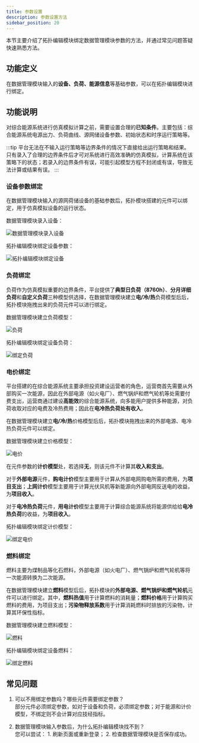 ```yaml
---
title: 参数设置
description: 参数设置方法
sidebar_position: 20
---
```


本节主要介绍了拓扑编辑模块绑定数据管理模块参数的方法，并通过常见问题答疑快速熟悉方法。

## 功能定义

在数据管理模块输入的**设备、负荷、能源信息**等基础参数，可以在拓扑编辑模块进行绑定。

## 功能说明
<!--
貌似是规划的内容

### 设备规划设置

在IESLab 规划设计平台中，若项目的设备型号和配置台数/容量尚未确定，选择 **设备待选型**,无需绑定设备型号及配置台数；若项目已配置好设备，则需要绑定具体的设备型号，并配置设备台数；

#### 设备待选型

规划平台能够对设备型号和容量进行规划配置，这意味着，数据管理模块录入设备型号后，在拓扑编辑模块可以不用指定设备型号和台数，交由系统进行规划配置。

#### 设备定型定容

当项目已经选好设备型号及配置台数后，在拓扑编辑模块需要指定设备型号和台数。

### 运行优化设置

在IESLab 规划设计平台中，若设备的运行方式尚未确定，**是否优化该设备**选择 **是**,则设备运行方式由系统优化得到；若选择 **否，使用仿真策略**，则需在**规划参数**处设置一年的仿真运行策略。
-->


对综合能源系统进行仿真模拟计算之前，需要设置合理的**已知条件**。主要包括：综合能源系统电源出力、负荷曲线、源网储设备参数、初始状态和时序运行策略等。

:::tip 
平台无法在不输入运行策略等边界条件的情况下直接给出运行策略和结果。只有录入了合理的边界条件后才可对系统进行高效准确的仿真模拟，计算系统在该策略下的状态；若录入的边界条件有误，可能引起模型方程不封闭或有误，导致无法计算或结果有误。
:::

### 设备参数绑定

在数据管理模块输入的源网荷储设备的基础参数后，拓扑模块搭建的元件可以绑定，用于仿真模拟设备的运行状态。

数据管理模块录入设备：

![数据管理模块录入设备](./device%20new.png "数据管理模块录入设备")

拓扑编辑模块绑定设备参数：

![拓扑编辑模块绑定设备](./device.png "拓扑编辑模块绑定设备")

### 负荷绑定

负荷作为仿真模拟重要的边界条件，平台提供了**典型日负荷（8760h）**、**分月详细负荷**和**自定义负荷**三种模型供选择，在数据管理模块建立**电/冷/热**负荷模型后后，拓扑模块拖拽出来的负荷元件可以进行绑定。

数据管理模块建立负荷模型：

![负荷](./loadnew.png "负荷")

拓扑编辑模块绑定设备负荷：

![绑定负荷](./load.png "绑定负荷")

### 电价绑定

平台搭建的在综合能源系统主要承担投资建设运营者的角色，运营商首先需要从外部购买一次能源，因此在外部电源（如火电厂）、燃气锅炉和燃气轮机等处需要付费支出，运营商通过建设**高能效**的综合能源系统，向多能用户提供多种能源，对负荷收取对应的电费及冷热费用；因此在**电冷热负荷处有收入**。


在数据管理模块建立**电/冷/热**价格模型后后，拓扑模块拖拽出来的外部电源、电冷热负荷元件可以绑定。

数据管理模块建立价格模型：

![电价](./typical-time.png "电价")

在元件参数的**计价模型**处，若选择**无**，则该元件不计算其**收入和支出**。

对于**外部电源**元件，**购电计价**模型主要用于计算从外部电网购电所需的费用，为**项目支出**；**上网计价**模型主要用于计算光伏风机等新能源向外部电网反送电的收益，为**项目收入**。

对于**电冷热负荷**元件，**用电计价**模型主要用于计算综合能源系统将能源供给给**电冷热负荷**的收益，为**项目收入**。

拓扑编辑模块绑定计价模型：

![绑定电价](./price.png "绑定电价")

### 燃料绑定

燃料主要为煤制品等化石燃料，外部电源（如火电厂）、燃气锅炉和燃气轮机等将一次能源转换为二次能源。

在数据管理模块建立**燃料**模型后后，拓扑模块的**外部电源、燃气锅炉和燃气轮机**元件可以进行绑定。其中，**燃料热值**用于计算燃料的消耗量；**燃料价格**用于计算购买燃料的费用，为项目支出；**污染物释放系数**用于计算消耗燃料时排放的污染物，计算其环保性指标。

数据管理模块建立燃料模型：

![燃料](./fuelnew.png "燃料")

拓扑编辑模块绑定设备燃料：

![绑定燃料](./fuel.png "绑定燃料")


## 常见问题

1. 可以不用绑定参数吗？哪些元件需要绑定参数？  
   部分元件必须绑定参数，如对于设备和负荷，必须绑定参数；对于能源和计价模型，不绑定则不会计算对应技经指标。

2. 数据管理模块输入参数后，为什么拓扑编辑模块找不到？  
   您可以尝试： 1. 刷新页面或重新登录； 2. 检查数据管理模块是否保存成功。